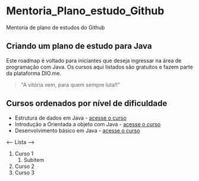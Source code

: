 # Mentoria_Plano_estudo_Github

Mentoria de plano de estudos do Github
## Criando um plano de estudo para Java

Este roadmap é voltado para iniciantes que deseja ingressar na área de programação com Java. Os 
cursos aqui listados são gratuitos e fazem parte da plataforma DIO.me.

>"A vitória vem, para quem sempre luta!!"
<!-- Minhas palavras -->
## Cursos ordenados por nível de dificuldade
- Estrutura de dados em Java - [acesse o curso](https://web.dio.me/course/estrutura-de-dados-em-java-introducao/learning/11e9cb23-9b15-4a01-b5bc-80c5d27b2c58)
- Introdução a Orientada a objeto com Java - [acesse o curso](https://web.dio.me/course/praticando-orientacao-a-objetos-com-java/learning/bd32419b-9081-4426-ad13-e6d380e93443)
- Desenvolvimento básico em Java - [acesse o curso](https://web.dio.me/course/desenvolvimento-basico-em-java/learning/38d441ef-3c29-4ca4-9047-178603a8f656)

<-- Lista -->
1. Curso 1
   1. Subitem
2. Curso 2
3. Curso 3
